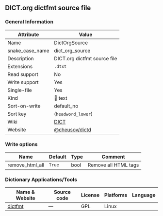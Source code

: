 ## DICT.org dictfmt source file

### General Information

| Attribute       | Value                                              |
| --------------- | -------------------------------------------------- |
| Name            | DictOrgSource                                      |
| snake_case_name | dict_org_source                                    |
| Description     | DICT.org dictfmt source file                       |
| Extensions      | `.dtxt`                                            |
| Read support    | No                                                 |
| Write support   | Yes                                                |
| Single-file     | Yes                                                |
| Kind            | 📝 text                                             |
| Sort-on-write   | default_no                                         |
| Sort key        | (`headword_lower`)                                 |
| Wiki            | [DICT](https://en.wikipedia.org/wiki/DICT)         |
| Website         | [@cheusov/dictd](https://github.com/cheusov/dictd) |

### Write options

| Name            | Default | Type | Comment              |
| --------------- | ------- | ---- | -------------------- |
| remove_html_all | `True`  | bool | Remove all HTML tags |



### Dictionary Applications/Tools

| Name & Website                                 | Source code | License | Platforms | Language |
| ---------------------------------------------- | ----------- | ------- | --------- | -------- |
| [dictfmt](https://linux.die.net/man/1/dictfmt) | ―           | GPL     | Linux     |          |

